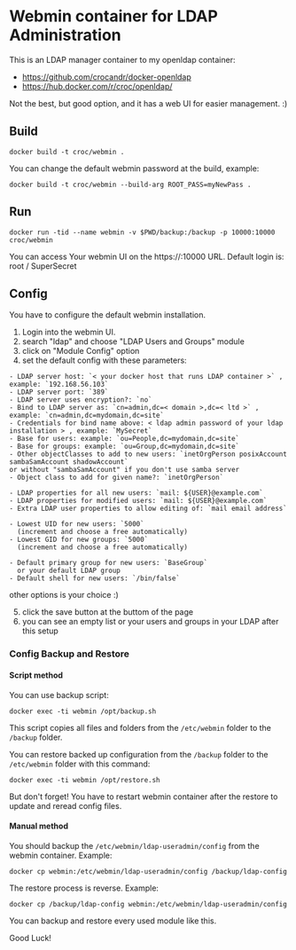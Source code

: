 # Webmin container for LDAP Administration

This is an LDAP manager container to my openldap container:

  - https://github.com/crocandr/docker-openldap
  - https://hub.docker.com/r/croc/openldap/

Not the best, but good option, and it has a web UI for easier management. :) 

## Build

```
docker build -t croc/webmin .
```

You can change the default webmin password at the build, example:
```
docker build -t croc/webmin --build-arg ROOT_PASS=myNewPass .
```

## Run

```
docker run -tid --name webmin -v $PWD/backup:/backup -p 10000:10000 croc/webmin
```

You can access Your webmin UI on the https://<your docker host IP>:10000 URL.
Default login is: root / SuperSecret

## Config

You have to configure the default webmin installation.
  1. Login into the webmin UI.
  2. search "ldap" and choose "LDAP Users and Groups" module
  3. click on "Module Config" option
  4. set the default config with these parameters:

    - LDAP server host: `< your docker host that runs LDAP container >` , example: `192.168.56.103`
    - LDAP server port: `389`
    - LDAP server uses encryption?: `no`
    - Bind to LDAP server as: `cn=admin,dc=< domain >,dc=< ltd >` , example: `cn=admin,dc=mydomain,dc=site`
    - Credentials for bind name above: < ldap admin password of your ldap installation > , example: `MySecret`
    - Base for users: example: `ou=People,dc=mydomain,dc=site`
    - Base for groups: example: `ou=Group,dc=mydomain,dc=site`
    - Other objectClasses to add to new users: `inetOrgPerson posixAccount sambaSamAccount shadowAccount`
    or without "sambaSamAccount" if you don't use samba server
    - Object class to add for given name?: `inetOrgPerson`

    - LDAP properties for all new users: `mail: ${USER}@example.com`
    - LDAP properties for modified users: `mail: ${USER}@example.com`
    - Extra LDAP user properties to allow editing of: `mail email address`

    - Lowest UID for new users: `5000`
      (increment and choose a free automatically)
    - Lowest GID for new groups: `5000`
      (increment and choose a free automatically)

    - Default primary group for new users: `BaseGroup`
      or your default LDAP group
    - Default shell for new users: `/bin/false`

   other options is your choice :)

  5. click the save button at the buttom of the page
  6. you can see an empty list or your users and groups in your LDAP after this setup


### Config Backup and Restore


#### Script method

You can use backup script:
```
docker exec -ti webmin /opt/backup.sh
```

This script copies all files and folders from the `/etc/webmin` folder to the `/backup` folder.

You can restore backed up configuration from the `/backup` folder to the `/etc/webmin` folder with this command:
```
docker exec -ti webmin /opt/restore.sh
```
But don't forget! You have to restart webmin container after the restore to update and reread config files. 


#### Manual method

You should backup the `/etc/webmin/ldap-useradmin/config` from the webmin container. Example:
```
docker cp webmin:/etc/webmin/ldap-useradmin/config /backup/ldap-config
```

The restore process is reverse. Example:
```
docker cp /backup/ldap-config webmin:/etc/webmin/ldap-useradmin/config
```

You can backup and restore every used module like this.



Good Luck!
